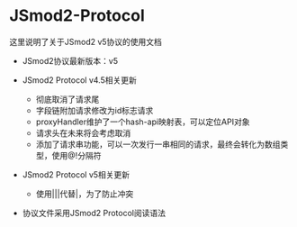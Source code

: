 # JSmod2-Protocol
这里说明了关于JSmod2 v5协议的使用文档

- JSmod2协议最新版本：v5
- JSmod2 Protocol v4.5相关更新
  * 彻底取消了请求尾
  * 字段链附加请求修改为id标志请求
  * proxyHandler维护了一个hash-api映射表，可以定位API对象
  * 请求头在未来将会考虑取消
  * 添加了请求串功能，可以一次发行一串相同的请求，最终会转化为数组类型，使用@!分隔符
  
- JSmod2 Protocol v5相关更新
  * 使用|||代替|，为了防止冲突
- 协议文件采用JSmod2 Protocol阅读语法
